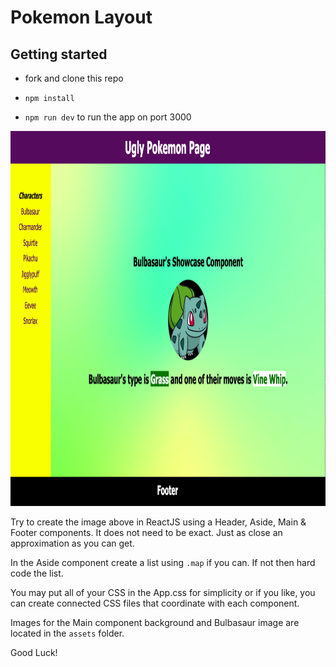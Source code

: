 # Pokemon Layout

## Getting started

- fork and clone this repo

- `npm install`

- `npm run dev` to run the app on port 3000

<img src="./src/assets/page.png" width="800" height="600">

Try to create the image above in ReactJS using a Header, Aside, Main & Footer components. It does not need to be exact. Just as close an approximation as you can get.

In the Aside component create a list using `.map` if you can. If not then hard code the list.

You may put all of your CSS in the App.css for simplicity or if you like, you can create connected CSS files that coordinate with each component.

Images for the Main component background and Bulbasaur image are located in the `assets` folder.

Good Luck!
